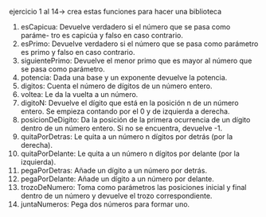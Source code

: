 ejercicio 1 al 14-> crea estas funciones para hacer una biblioteca
1. esCapicua: Devuelve verdadero si el número que se pasa como paráme-
tro es capicúa y falso en caso contrario.
2. esPrimo: Devuelve verdadero si el número que se pasa como parámetro
es primo y falso en caso contrario.
3. siguientePrimo: Devuelve el menor primo que es mayor al número que
se pasa como parámetro.
4. potencia: Dada una base y un exponente devuelve la potencia.
5. digitos: Cuenta el número de dígitos de un número entero.
6. voltea: Le da la vuelta a un número.
7. digitoN: Devuelve el dígito que está en la posición n de un número entero.
Se empieza contando por el 0 y de izquierda a derecha.
8. posicionDeDigito: Da la posición de la primera ocurrencia de un dígito
dentro de un número entero. Si no se encuentra, devuelve -1.
9. quitaPorDetras: Le quita a un número n dígitos por detrás (por la
derecha).
10. quitaPorDelante: Le quita a un número n dígitos por delante (por la
izquierda).
11. pegaPorDetras: Añade un dígito a un número por detrás.
12. pegaPorDelante: Añade un dígito a un número por delante.
13. trozoDeNumero: Toma como parámetros las posiciones inicial y final
dentro de un número y devuelve el trozo correspondiente.
14. juntaNumeros: Pega dos números para formar uno.